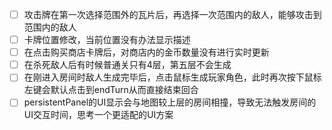 - [ ] 攻击牌在第一次选择范围外的瓦片后，再选择一次范围内的敌人，能够攻击到范围内的敌人
- [ ] 卡牌位置修改，当前位置没有办法显示描述
- [ ] 在点击购买商店卡牌后，对商店内的金币数量没有进行实时更新
- [ ] 在杀死敌人后有时候普通关只有4层，第五层不会生成
- [ ] 在刚进入房间时敌人生成完毕后，点击鼠标生成玩家角色，此时再次按下鼠标左键会默认点击到endTurn从而直接结束回合
- [ ] persistentPanel的UI显示会与地图较上层的房间相撞，导致无法触发房间的UI交互时间，思考一个更适配的UI方案